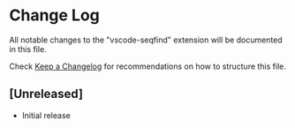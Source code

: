 # Change Log

All notable changes to the "vscode-seqfind" extension will be documented in this file.

Check [Keep a Changelog](http://keepachangelog.com/) for recommendations on how to structure this file.

## [Unreleased]

- Initial release
